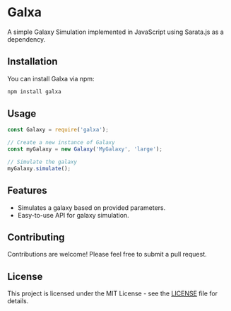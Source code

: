 # Galxa

A simple Galaxy Simulation implemented in JavaScript using Sarata.js as a dependency.

## Installation

You can install Galxa via npm:

```bash
npm install galxa
```

## Usage

```javascript
const Galaxy = require('galxa');

// Create a new instance of Galaxy
const myGalaxy = new Galaxy('MyGalaxy', 'large');

// Simulate the galaxy
myGalaxy.simulate();
```

## Features

- Simulates a galaxy based on provided parameters.
- Easy-to-use API for galaxy simulation.

## Contributing

Contributions are welcome! Please feel free to submit a pull request.

## License

This project is licensed under the MIT License - see the [LICENSE](LICENSE) file for details.
